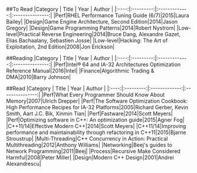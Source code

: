 ##To Read
|Category | Title  | Year         | Author |
|:----:|:---------:|:-------------:|:---------------:|
|Perf|RHEL Performance Tuning Guide (6/7)|2015|Laura Bailey|
|Design|Game Engine Architecture, Second Edition|2014|Jason Gregory|
|Design|Game Programming Patterns|2014|Robert Nystrom|
|Low-level|Practical Reverse Engineering|2014|Bruce Dang, Alexandre Gazet, Elias Bachaalany, Sebastien Josse|
|Low-level|Hacking: The Art of Exploitation, 2nd Edition|2008|Jon Erickson|

##Reading
|Category | Title  | Year         | Author |
|:----:|:---------:|:-------------:|:---------------:|
|Perf|Intel® 64 and IA-32 Architectures Optimization Reference Manual|2016|Intel|
|Finance|Algorithmic Trading & DMA|2010|Barry Johnson|

##Read
|Category | Title  | Year         | Author |
|:----:|:---------:|:-------------:|:---------------:|
|Perf|What Every Programmer Should Know About Memory|2007|Ulrich Drepper|
|Perf|The Software Optimization Cookbook: High Performance Recipes for IA-32 Platforms|2005|Richard Gerber, Kevin Smith, Aart J.C. Bik, Xinmin Tian|
|Perf|Fastware|2014|Scott Meyers|
|Perf|Optimizing software in C++: An optimization guide|2015|Agner Fog|
|C++11/14|Effective Modern C++|2014|Scott Meyers|
|C++11/14|Improving performance and maintainability through refactoring in C++11|2015|Bjarne Stroustrup|
|Multi-Threading|C++ Concurrency in Action: Practical Multithreading|2012|Anthony Williams|
|Networking|Beej's guides to Network Programming|2011|Beej|
|Process|Recursive Make Considered Harmful|2008|Peter Miller|
|Design|Modern C++ Design|2001|Andrei Alexandrescu|
